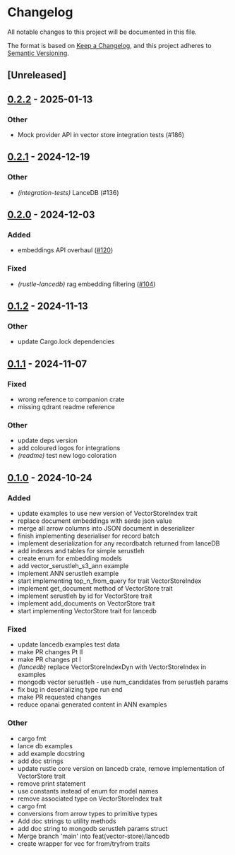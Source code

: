 # Changelog

All notable changes to this project will be documented in this file.

The format is based on [Keep a Changelog](https://keepachangelog.com/en/1.0.0/),
and this project adheres to [Semantic Versioning](https://semver.org/spec/v2.0.0.html).

## [Unreleased]

## [0.2.2](https://github.com/rustleai/rustle/compare/rustle-lancedb-v0.2.1...rustle-lancedb-v0.2.2) - 2025-01-13

### Other

- Mock provider API in vector store integration tests (#186)

## [0.2.1](https://github.com/rustleai/rustle/compare/rustle-lancedb-v0.2.0...rustle-lancedb-v0.2.1) - 2024-12-19

### Other

- *(integration-tests)* LanceDB (#136)

## [0.2.0](https://github.com/rustleai/rustle/compare/rustle-lancedb-v0.1.2...rustle-lancedb-v0.2.0) - 2024-12-03

### Added

- embeddings API overhaul ([#120](https://github.com/rustleai/rustle/pull/120))

### Fixed

- *(rustle-lancedb)* rag embedding filtering ([#104](https://github.com/rustleai/rustle/pull/104))

## [0.1.2](https://github.com/rustleai/rustle/compare/rustle-lancedb-v0.1.1...rustle-lancedb-v0.1.2) - 2024-11-13

### Other

- update Cargo.lock dependencies

## [0.1.1](https://github.com/rustleai/rustle/compare/rustle-lancedb-v0.1.0...rustle-lancedb-v0.1.1) - 2024-11-07

### Fixed

- wrong reference to companion crate
- missing qdrant readme reference

### Other

- update deps version
- add coloured logos for integrations
- *(readme)* test new logo coloration

## [0.1.0](https://github.com/rustleai/rustle/releases/tag/rustle-lancedb-v0.1.0) - 2024-10-24

### Added

- update examples to use new version of VectorStoreIndex trait
- replace document embeddings with serde json value
- merge all arrow columns into JSON document in deserializer
- finish implementing deserialiser for record batch
- implement deserialization for any recordbatch returned from lanceDB
- add indexes and tables for simple serustleh
- create enum for embedding models
- add vector_serustleh_s3_ann example
- implement ANN serustleh example
- start implementing top_n_from_query for trait VectorStoreIndex
- implement get_document method of VectorStore trait
- implement serustleh by id for VectorStore trait
- implement add_documents on VectorStore trait
- start implementing VectorStore trait for lancedb

### Fixed

- update lancedb examples test data
- make PR changes Pt II
- make PR changes pt I
- *(lancedb)* replace VectorStoreIndexDyn with VectorStoreIndex in examples
- mongodb vector serustleh - use num_candidates from serustleh params
- fix bug in deserializing type run end
- make PR requested changes
- reduce opanai generated content in ANN examples

### Other

- cargo fmt
- lance db examples
- add example docstring
- add doc strings
- update rustle core version on lancedb crate, remove implementation of VectorStore trait
- remove print statement
- use constants instead of enum for model names
- remove associated type on VectorStoreIndex trait
- cargo fmt
- conversions from arrow types to primitive types
- Add doc strings to utility methods
- add doc string to mongodb serustleh params struct
- Merge branch 'main' into feat(vector-store)/lancedb
- create wrapper for vec<DocumentEmbeddings> for from/tryfrom traits
